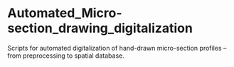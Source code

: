 # Automated_Micro-section_drawing_digitalization
Scripts for automated digitalization of hand-drawn micro-section profiles – from preprocessing to spatial database.
